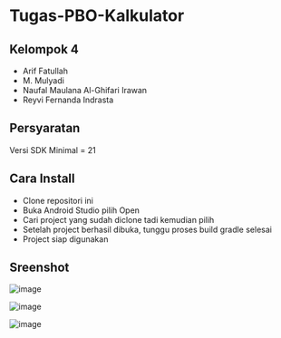 # Tugas-PBO-Kalkulator

## Kelompok 4
* Arif Fatullah
* M. Mulyadi 
* Naufal Maulana Al-Ghifari Irawan 
* Reyvi Fernanda Indrasta

## Persyaratan
Versi SDK Minimal = 21

## Cara Install
* Clone repositori ini
* Buka Android Studio pilih Open
* Cari project yang sudah diclone tadi kemudian pilih
* Setelah project berhasil dibuka, tunggu proses build gradle selesai
* Project siap digunakan

## Sreenshot
![image](https://user-images.githubusercontent.com/91942287/177949335-3916c239-46ed-4b01-b87b-7cc6e268ec8d.png)

![image](https://user-images.githubusercontent.com/91942287/177949363-0bcfe502-ba55-4779-84b4-df65ec21ddba.png)

![image](https://user-images.githubusercontent.com/91942287/177949507-8d4b4fce-241b-43c3-b54f-8f74968f1cab.png)
